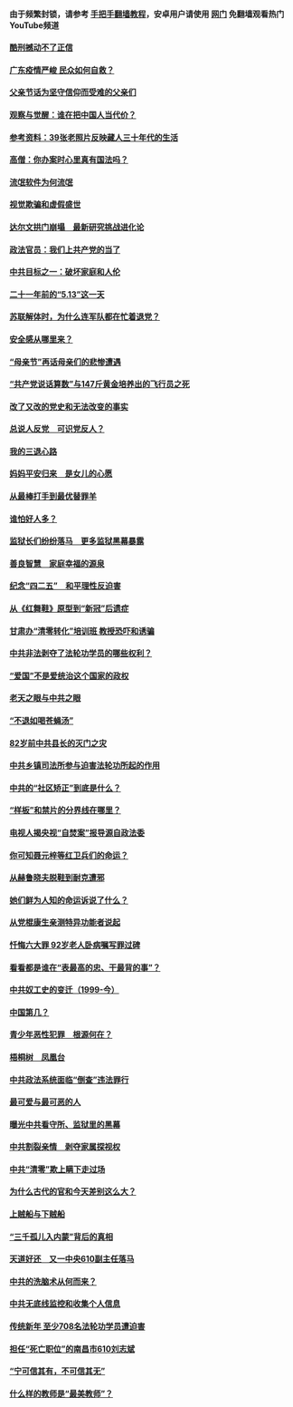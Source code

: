 #### 由于频繁封锁，请参考 [手把手翻墙教程](https://github.com/gfw-breaker/guides/wiki/)，安卓用户请使用 [网门](https://github.com/gfw-breaker/nogfw/blob/master/dl.md?t=06261001) 免翻墙观看热门YouTube频道 

#### [酷刑撼动不了正信](../pages/19/427414.md?t=06261001) 

#### [广东疫情严峻 民众如何自救？](../pages/19/427311.md?t=06261001) 

#### [父亲节话为坚守信仰而受难的父亲们](../pages/19/427033.md?t=06261001) 

#### [观察与觉醒：谁在把中国人当代价？](../pages/19/426987.md?t=06261001) 

#### [参考资料：39张老照片反映藏人三十年代的生活](../pages/19/426471.md?t=06261001) 

#### [高僧：你办案时心里真有国法吗？](../pages/19/426530.md?t=06261001) 

#### [流氓软件为何流氓](../pages/19/426531.md?t=06261001) 

#### [视觉欺骗和虚假盛世](../pages/19/426443.md?t=06261001) 

#### [达尔文拱门崩塌　最新研究挑战进化论](../pages/19/426009.md?t=06261001) 

#### [政法官员：我们上共产党的当了](../pages/19/425351.md?t=06261001) 

#### [中共目标之一：破坏家庭和人伦](../pages/19/424454.md?t=06261001) 

#### [二十一年前的“5.13”这一天](../pages/19/424814.md?t=06261001) 

#### [苏联解体时，为什么连军队都在忙着退党？](../pages/19/424335.md?t=06261001) 

#### [安全感从哪里来？](../pages/19/424336.md?t=06261001) 

#### [“母亲节”再话母亲们的悲惨遭遇](../pages/19/424234.md?t=06261001) 

#### [“共产党说话算数”与147斤黄金培养出的飞行员之死](../pages/19/424115.md?t=06261001) 

#### [改了又改的党史和无法改变的事实](../pages/19/424037.md?t=06261001) 

#### [总说人反党　可识党反人？](../pages/19/423820.md?t=06261001) 

#### [我的三退心路](../pages/19/423876.md?t=06261001) 

#### [妈妈平安归来　是女儿的心愿](../pages/19/423947.md?t=06261001) 

#### [从最棒打手到最优替罪羊](../pages/19/423819.md?t=06261001) 

#### [谁怕好人多？](../pages/19/423774.md?t=06261001) 

#### [监狱长们纷纷落马　更多监狱黑幕暴露](../pages/19/423787.md?t=06261001) 

#### [善良智慧　家庭幸福的源泉](../pages/19/423632.md?t=06261001) 

#### [纪念“四二五”　和平理性反迫害](../pages/19/423660.md?t=06261001) 

#### [从《红舞鞋》原型到“新冠”后遗症](../pages/19/423509.md?t=06261001) 

#### [甘肃办“清零转化”培训班 教授恐吓和诱骗](../pages/19/423498.md?t=06261001) 

#### [中共非法剥夺了法轮功学员的哪些权利？](../pages/19/423392.md?t=06261001) 

#### [“爱国”不是爱统治这个国家的政权](../pages/19/423029.md?t=06261001) 

#### [老天之眼与中共之眼](../pages/19/423378.md?t=06261001) 

#### [“不退如喝苍蝇汤”](../pages/19/423287.md?t=06261001) 

#### [82岁前中共县长的灭门之灾](../pages/19/423055.md?t=06261001) 

#### [中共乡镇司法所参与迫害法轮功所起的作用](../pages/19/423064.md?t=06261001) 

#### [中共的“社区矫正”到底是什么？](../pages/19/422870.md?t=06261001) 

#### [“样板”和禁片的分界线在哪里？](../pages/19/422704.md?t=06261001) 

#### [电视人揭央视“自焚案”报导源自政法委](../pages/19/422770.md?t=06261001) 

#### [你可知聂元梓等红卫兵们的命运？](../pages/19/422848.md?t=06261001) 

#### [从赫鲁晓夫脱鞋到耐克遭邪](../pages/19/422826.md?t=06261001) 

#### [她们鲜为人知的命运诉说了什么？](../pages/19/422754.md?t=06261001) 

#### [从党棍康生亲测特异功能者说起](../pages/19/422657.md?t=06261001) 

#### [忏悔六大罪 92岁老人卧病嘱写罪过碑](../pages/19/422750.md?t=06261001) 

#### [看看都是谁在“表最高的忠、干最背的事”？](../pages/19/422703.md?t=06261001) 

#### [中共奴工史的变迁（1999-今）](../pages/19/422656.md?t=06261001) 

#### [中国第几？](../pages/19/422496.md?t=06261001) 

#### [青少年恶性犯罪　根源何在？](../pages/19/422449.md?t=06261001) 

#### [梧桐树　凤凰台](../pages/19/422442.md?t=06261001) 

#### [中共政法系统面临“倒查”违法罪行](../pages/19/422497.md?t=06261001) 

#### [最可爱与最可恶的人](../pages/19/422448.md?t=06261001) 

#### [曝光中共看守所、监狱里的黑幕](../pages/19/422390.md?t=06261001) 

#### [中共割裂亲情　剥夺家属探视权](../pages/19/422364.md?t=06261001) 

#### [中共“清零”欺上瞒下走过场](../pages/19/422306.md?t=06261001) 

#### [为什么古代的官和今天差别这么大？](../pages/19/422228.md?t=06261001) 

#### [上贼船与下贼船](../pages/19/422276.md?t=06261001) 

#### [“三千孤儿入内蒙”背后的真相](../pages/19/422229.md?t=06261001) 

#### [天道好还　又一中央610副主任落马](../pages/19/422155.md?t=06261001) 

#### [中共的洗脑术从何而来？](../pages/19/422154.md?t=06261001) 

#### [中共无底线监控和收集个人信息](../pages/19/422039.md?t=06261001) 

#### [传统新年 至少708名法轮功学员遭迫害](../pages/19/421946.md?t=06261001) 

#### [担任“死亡职位”的南昌市610刘志斌](../pages/19/421957.md?t=06261001) 

#### [“宁可信其有，不可信其无”](../pages/19/421691.md?t=06261001) 

#### [什么样的教师是“最美教师”？](../pages/19/421755.md?t=06261001) 

